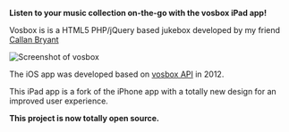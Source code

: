 **Listen to your music collection on-the-go with the vosbox iPad app!**

Vosbox is is a HTML5 PHP/jQuery based jukebox developed by my friend [Callan Bryant](http://callanbryant.co.uk)

![Screenshot of vosbox](http://lorenzo.primiterra.it/images/vosboxHD-low.png)

The iOS app was developed based on [vosbox API](https://github.com/naggie/vosbox) in 2012.

This iPad app is a fork of the iPhone app with a totally new design for an improved user experience.

**This project is now totally open source.**